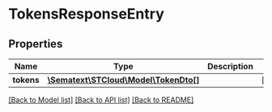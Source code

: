 # TokensResponseEntry

## Properties
Name | Type | Description | Notes
------------ | ------------- | ------------- | -------------
**tokens** | [**\Sematext\STCloud\Model\TokenDto[]**](TokenDto.md) |  | [optional] 

[[Back to Model list]](../../README.md#documentation-for-models) [[Back to API list]](../../README.md#documentation-for-api-endpoints) [[Back to README]](../../README.md)

